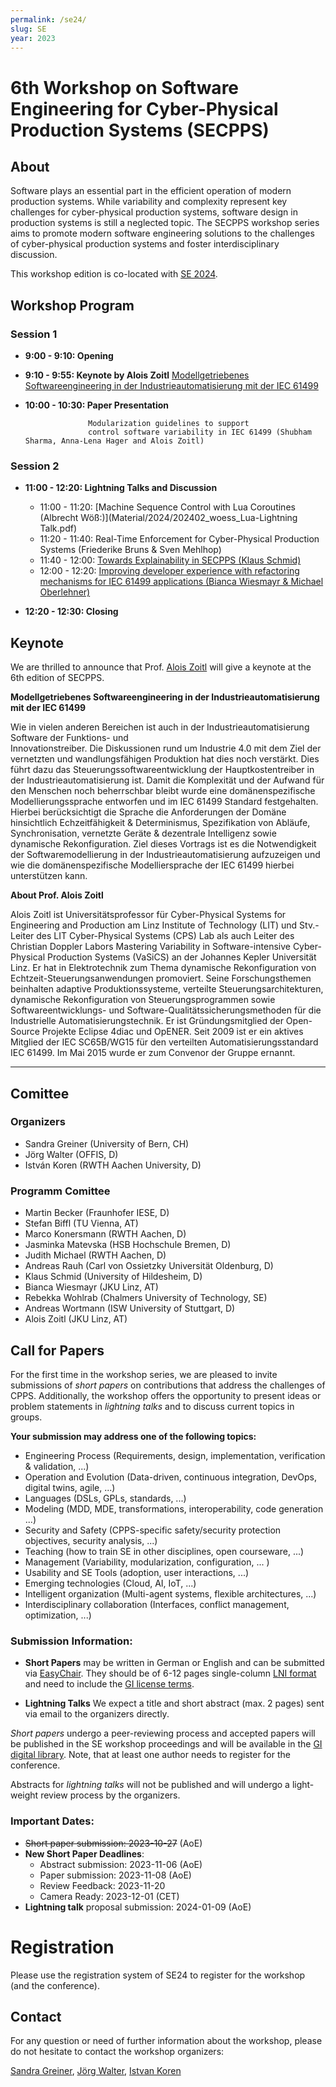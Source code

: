 ```yaml
---
permalink: /se24/
slug: SE
year: 2023 
---
```


# 6th Workshop on Software Engineering for Cyber-Physical Production Systems (SECPPS)


## About 
Software plays an essential part in the efficient operation of modern production systems. While variability and complexity represent key challenges for cyber-physical production systems,  software design in production systems is still a neglected topic. The SECPPS workshop series aims to promote modern software engineering solutions to the challenges of cyber-physical production systems and foster interdisciplinary discussion.

This workshop edition is co-located with [SE 2024](https://se2024.se.jku.at/).



##  Workshop Program

###  Session 1

- __9:00 -  9:10:   Opening__
- __9:10 -  9:55:   Keynote by Alois Zoitl__ 
  [Modellgetriebenes Softwareengineering in der Industrieautomatisierung mit der IEC 61499](Material/2024/20240226_IEC61499_keynote.pdf)  
- __10:00 - 10:30:  Paper Presentation__ 

                    Modularization guidelines to support 
                    control software variability in IEC 61499 (Shubham Sharma, Anna-Lena Hager and Alois Zoitl) 

###  Session 2

- __11:00 - 12:20:   Lightning Talks and Discussion__

  - 11:00 - 11:20: [Machine Sequence Control with Lua Coroutines (Albrecht Wöß:)](Material/2024/202402_woess_Lua-Lightning Talk.pdf)
  - 11:20 - 11:40: Real-Time Enforcement for Cyber-Physical Production Systems (Friederike Bruns & Sven Mehlhop)    
  - 11:40 - 12:00: [Towards Explainability in SECPPS (Klaus Schmid)](Material/202402_Schmid_invitedTalkLinz.pdf)
  - 12:00 - 12:20: [Improving developer experience with refactoring mechanisms for IEC 61499 applications (Bianca Wiesmayr & Michael Oberlehner)](Material/2024/20240226_wiesmayerOberlehner_refactoring.pdf) 

- __12:20 - 12:30:   Closing__ 
  

## Keynote

We are thrilled to announce that Prof. [Alois Zoitl](https://www.jku.at/lit-cyber-physical-systems-lab/ueber-uns/team/univ-prof-di-dr-alois-zoitl/) will give a keynote at the 6th edition of SECPPS.

__Modellgetriebenes Softwareengineering in der Industrieautomatisierung mit der IEC 61499__ 

Wie in vielen anderen Bereichen ist auch in der Industrieautomatisierung Software der Funktions- und  
Innovationstreiber. Die Diskussionen rund um Industrie 4.0 mit dem Ziel der vernetzten und wandlungsfähigen Produktion hat dies noch verstärkt. Dies führt dazu das Steuerungssoftwareentwicklung der Hauptkostentreiber in der Industrieautomatisierung ist. Damit die Komplexität und der Aufwand für den Menschen noch beherrschbar bleibt wurde eine domänenspezifische Modellierungssprache entworfen und im IEC 61499 Standard festgehalten. Hierbei berücksichtigt die Sprache die Anforderungen der Domäne hinsichtlich Echzeitfähigkeit & Determinismus, Spezifikation von Abläufe, Synchronisation, vernetzte Geräte & dezentrale Intelligenz sowie dynamische Rekonfiguration. Ziel dieses Vortrags ist es die Notwendigkeit der Softwaremodellierung in der Industrieautomatisierung aufzuzeigen und wie die domänenspezifische Modelliersprache der IEC 61499 hierbei unterstützen kann.

__About Prof. Alois Zoitl__ 

Alois Zoitl ist Universitätsprofessor für Cyber-Physical Systems for Engineering and Production am Linz Institute of Technology (LIT) und Stv.-Leiter des LIT Cyber-Physical Systems (CPS) Lab als auch Leiter des Christian Doppler Labors Mastering Variability in Software-intensive Cyber-Physical Production Systems (VaSiCS) an der Johannes Kepler Universität Linz. Er hat in Elektrotechnik zum Thema dynamische Rekonfiguration von Echtzeit-Steuerungsanwendungen promoviert. Seine Forschungsthemen beinhalten adaptive Produktionssysteme, verteilte Steuerungsarchitekturen, dynamische Rekonfiguration von Steuerungsprogrammen sowie Softwareentwicklungs- und Software-Qualitätssicherungsmethoden für die Industrielle Automatisierungstechnik. Er ist Gründungsmitglied der Open-Source Projekte Eclipse 4diac und OpENER. Seit 2009 ist er ein aktives Mitglied der IEC SC65B/WG15 für den verteilten Automatisierungsstandard IEC 61499. Im Mai 2015 wurde er zum Convenor der Gruppe ernannt.

-----------------------------------------------------------------------

## Comittee
### Organizers
  
  * Sandra Greiner (University of Bern, CH)
  * Jörg Walter (OFFIS, D)
  * István Koren (RWTH Aachen University, D)

### Programm Comittee
  
  * Martin Becker (Fraunhofer IESE, D)
  * Stefan Biffl (TU Vienna, AT)
  * Marco Konersmann (RWTH Aachen, D)
  * Jasminka Matevska (HSB Hochschule Bremen, D)
  * Judith Michael (RWTH Aachen, D)
  * Andreas Rauh (Carl von Ossietzky Universität Oldenburg, D)
  * Klaus Schmid (University of Hildesheim, D)
  * Bianca Wiesmayr (JKU Linz, AT)
  * Rebekka Wohlrab (Chalmers  University of Technology, SE)
  * Andreas Wortmann (ISW University of Stuttgart, D)
  * Alois Zoitl (JKU Linz, AT)

## Call for Papers
For the first time in the workshop series, we are pleased to invite submissions of *short papers* on contributions that address the challenges of CPPS. Additionally, the workshop offers the opportunity to present ideas or problem statements in *lightning talks* and to discuss current topics in groups.

**Your submission may address one of the following topics:**

<ul>
  <li>Engineering Process (Requirements, design, implementation, verification & validation, ...)</li>
  <li>Operation and Evolution (Data-driven, continuous integration, DevOps, digital twins, agile, ...)</li>
  <li>Languages (DSLs, GPLs, standards, ...)</li>
  <li>Modeling (MDD, MDE, transformations, interoperability, code generation ...)</li>
  <li>Security and Safety (CPPS-specific safety/security protection objectives, security analysis, ...)</li>
  <li>Teaching (how to train SE in other disciplines, open courseware, ...)</li>
  <li>Management (Variability, modularization, configuration, ... )</li>
  <li>Usability and SE Tools (adoption, user interactions, ...)</li>
  <li>Emerging technologies (Cloud, AI, IoT, ...)</li>
  <li>Intelligent organization (Multi-agent systems, flexible architectures, ...)</li>
  <li>Interdisciplinary collaboration (Interfaces, conflict management, optimization, ...)</li>
</ul>

### Submission Information:
  
  * **Short Papers** may be written in German or English and can be submitted via [EasyChair](https://easychair.org/conferences/?conf=secpps2024). They should be of 6-12 pages single-column [LNI format](https://github.com/gi-ev/LNI) and need to include the [GI license terms](https://confluence.gi.de/display/GIDOCS/Nutzungslizenzen).

  * **Lightning Talks** We expect a title and short abstract (max. 2 pages) sent via email to the organizers directly.

  *Short papers* undergo a peer-reviewing process and accepted papers will be published in the SE workshop proceedings and will be available in the [GI digital library](dl.gi.de). Note, that at least one author needs to register for the conference. 
  
  Abstracts for *lightning talks* will not be published and will undergo a light-weight review process by the organizers.

### Important Dates:

  * <del> Short paper submission: 2023-10-27</del> (AoE)
  * **New Short Paper Deadlines**: 
      - Abstract submission:  2023-11-06 (AoE)
      - Paper submission:     2023-11-08 (AoE)
      - Review Feedback: 2023-11-20	
      - Camera Ready: 2023-12-01 (CET)
  * **Lightning talk** proposal submission: 2024-01-09 (AoE)

# Registration

Please use the registration system of SE24 to register for the workshop (and the conference).


## Contact

For any question or need of further information about the workshop, please do not hesitate to contact the workshop organizers:

[Sandra Greiner](mailto:sandra.greiner@unibe.ch), [Jörg Walter](mailto:joerg.walter@offis.de), [Istvan Koren](mailto:koren@pads.rwth-aachen.de)

